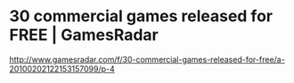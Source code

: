 <!--
id: 371275982
link: http://kevinisom.info/post/371275982/30-commercial-games-released-for-free-gamesradar
slug: 30-commercial-games-released-for-free-gamesradar
date: Fri Feb 05 2010 12:46:25 GMT+1300 (NZDT)
raw: {"blog_name":"kevinisom","id":371275982,"post_url":"http://kevinisom.info/post/371275982/30-commercial-games-released-for-free-gamesradar","slug":"30-commercial-games-released-for-free-gamesradar","type":"link","date":"2010-02-04 23:46:25 GMT","timestamp":1265327185,"state":"published","format":"html","reblog_key":"VqCdca2b","tags":[],"short_url":"http://tmblr.co/Zw68YyM8JZE","highlighted":[],"feed_item":"http://www.gamesradar.com/f/30-commercial-games-released-for-free/a-20100202122153157099/p-4","from_feed_id":"650234","note_count":0,"title":"30 commercial games released for FREE | GamesRadar","url":"http://www.gamesradar.com/f/30-commercial-games-released-for-free/a-20100202122153157099/p-4","description":""}
publish: 2010-02-05
tags: 
title: 30 commercial games released for FREE | GamesRadar
-->


30 commercial games released for FREE | GamesRadar
==================================================

<http://www.gamesradar.com/f/30-commercial-games-released-for-free/a-20100202122153157099/p-4>

